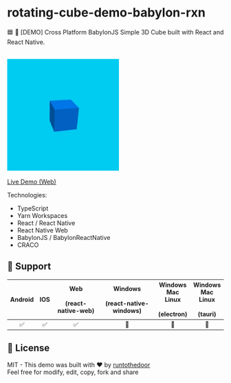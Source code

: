 # rotating-cube-demo-babylon-rxn
🟦 🔄 [DEMO] Cross Platform BabylonJS Simple 3D Cube built with React and React Native.

<br/><a href="#"><img width='260px' src='./cube.gif'/></a>

[Live Demo (Web)](https://runtothedoor.github.io/rotating-cube-demo-babylon-rxn)

Technologies:

- TypeScript
- Yarn Workspaces
- React / React Native
- React Native Web
- BabylonJS / BabylonReactNative
- CRACO


## 📙 Support

|Android | IOS | Web <br/><br/>(react-native-web) | Windows <br/><br/>(react-native-windows) |  Windows<br/>Mac<br/>Linux<br/><br/>(electron)  |     Windows<br/>Mac<br/>Linux<br/><br/>(tauri)|
|:-------:|:---:|:-------------------------------:|:--------------------------------------------:|:-----------------------------------------------:|:---------------------------------------------:|
|   ✅  |  ✅  |                 ✅              |                       🚧                    |                        🚧                       |                      🚧                      |

##  📄 License
MIT - This demo was built with ❤️ by [runtothedoor](https://github.com/runtothedoor)<br/>Feel free for modify, edit, copy, fork and share
